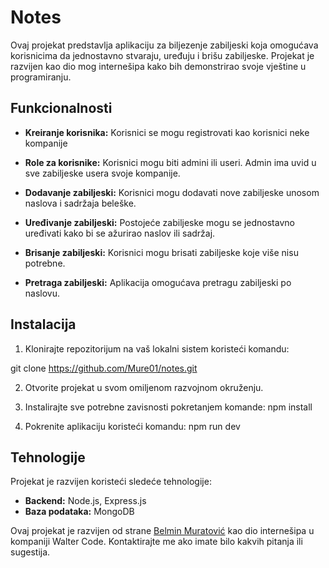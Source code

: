 # Notes

Ovaj projekat predstavlja aplikaciju za biljezenje zabiljeski koja omogućava korisnicima da jednostavno stvaraju, uređuju i brišu zabiljeske. 
Projekat je razvijen kao dio mog internešipa kako bih demonstrirao svoje vještine u programiranju.

## Funkcionalnosti

- **Kreiranje korisnika:** Korisnici se mogu registrovati kao korisnici neke kompanije
- **Role za korisnike:** Korisnici mogu biti admini ili useri. Admin ima uvid u sve zabiljeske usera svoje kompanije.
  
- **Dodavanje zabiljeski:** Korisnici mogu dodavati nove zabiljeske unosom naslova i sadržaja beleške.
- **Uređivanje zabiljeski:** Postojeće zabiljeske mogu se jednostavno uređivati kako bi se ažurirao naslov ili sadržaj.
- **Brisanje zabiljeski:** Korisnici mogu brisati zabiljeske koje više nisu potrebne.
- **Pretraga zabiljeski:** Aplikacija omogućava pretragu zabiljeski po naslovu.

## Instalacija

1. Klonirajte repozitorijum na vaš lokalni sistem koristeći komandu:

git clone https://github.com/Mure01/notes.git

2. Otvorite projekat u svom omiljenom razvojnom okruženju.
3. Instalirajte sve potrebne zavisnosti pokretanjem komande: npm install

4. Pokrenite aplikaciju koristeći komandu: npm run dev

   
## Tehnologije

Projekat je razvijen koristeći sledeće tehnologije:

- **Backend:** Node.js, Express.js
- **Baza podataka:** MongoDB


Ovaj projekat je razvijen od strane [Belmin Muratović](https://github.com/Mure01) kao dio internešipa u kompaniji Walter Code. Kontaktirajte me ako imate bilo kakvih pitanja ili sugestija.

